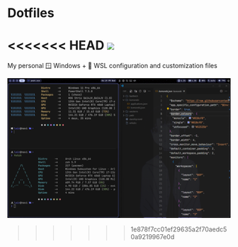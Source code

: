 # Dotfiles

<<<<<<< HEAD
![](./github/preview.png)
=======
My personal 🪟 Windows + 🐧 WSL configuration and customization files

![](./docs/preview.png)
>>>>>>> 1e878f7cc01ef29635a2f70aedc50a9219967e0d
